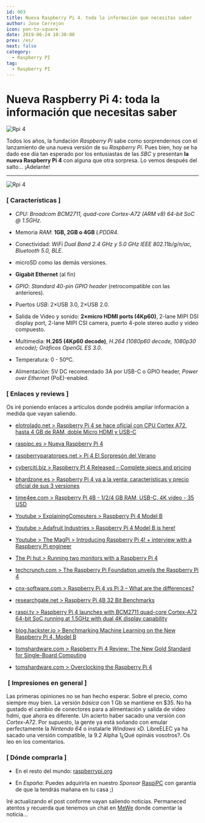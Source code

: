 ```yaml
---
id: 903
title: Nueva Raspberry Pi 4. toda la información que necesitas saber
author: Jose Cerrejon
icon: pen-to-square
date: 2019-06-24 10:30:00
prev: /es/
next: false
category:
  - Raspberry PI
tag:
  - Raspberry PI
---
```


# Nueva Raspberry Pi 4: toda la información que necesitas saber

![Rpi 4](/images/2019/06/rpi4.jpg)

Todos los años, la fundación *Raspberry Pi* sabe como sorprendernos con el lanzamiento de una nueva versión de su *Raspberry Pi*. Pues bien, hoy se ha dado ese día tan esperado por los entusiastas de las *SBC* y presentan **la nueva Raspberry Pi 4** con alguna que otra sorpresa. Lo vemos después del salto... ¡Adelante!

- - -
![Rpi 4](/images/2019/06/rpi_features_min.jpg)

###  [ Características ]

* *CPU: Broadcom BCM2711, quad-core Cortex-A72 (ARM v8) 64-bit SoC @ 1.5GHz*. 

* Memoria *RAM*: **1GB, 2GB o 4GB** *LPDDR4*. 

* Conectividad: *WiFi Dual Band 2.4 GHz y 5.0 GHz IEEE 802.11b/g/n/ac, Bluetooth 5.0, BLE*. 

* microSD como las demás versiones.

* **Gigabit Ethernet** (al fin)

* *GPIO*: *Standard 40-pin GPIO header* (retrocompatible con las anteriores). 

* Puertos *USB*: 2×USB 3.0, 2×USB 2.0. 

* Salida de Video y sonido: **2×micro HDMI ports (4Kp60)**, 2-lane MIPI DSI display port, 2-lane MIPI CSI camera, puerto 4-pole stereo audio y video compuesto. 

* Multimedia: **H.265 (4Kp60 decode)**, *H.264 (1080p60 decode, 1080p30 encode); Gráficos OpenGL ES 3.0*. 

* Temperatura: 0 - 50ºC.

* Alimentación: 5V DC recomendado 3A por USB-C o GPIO header, *Power over Ethernet* (PoE)-enabled. 

###  [ Enlaces y reviews ]

Os iré poniendo enlaces a artículos donde podréis ampliar información a medida que vayan saliendo.

* [elotrolado.net > Raspberry Pi 4 se hace oficial con CPU Cortex A72, hasta 4 GB de RAM, doble Micro HDMI y USB-C](https://www.elotrolado.net/noticia_raspberry-pi-4-se-hace-oficial-con-cpu-cortex-a72-hasta-4-gb-de-ram-doble-micro-hdmi-y-usb-c_40663)

* [raspipc.es > Nueva Raspberry Pi 4](http://www.raspipc.es/blog/nueva-raspberry-pi-4/)

* [raspberryparatorpes.net > Pi 4 El Sorpresón del Verano](https://raspberryparatorpes.net/hardware/raspberry-pi-4-el-sorpreson-del-verano/)

* [cyberciti.biz > Raspberry PI 4 Released – Complete specs and pricing](https://www.cyberciti.biz/linux-news/raspberry-pi-4-released-complete-specs-and-pricing/)

* [bhardzone.es > Raspberry Pi 4 ya a la venta: características y precio oficial de sus 3 versiones](https://hardzone.es/2019/06/24/raspberry-pi-4-caracteristicas-precio/)

* [time4ee.com > Raspberry Pi 4B - 1/2/4 GB RAM, USB-C, 4K video - 35 USD](https://time4ee.com/news.php?readmore=470)

* [Youtube > ExplainingComputers > Raspberry Pi 4 Model B](https://www.youtube.com/watch?v=CXCjpJasvG0)

* [Youtube > Adafruit Industries > Raspberry Pi 4 Model B is here!](https://www.youtube.com/watch?v=VpG9r7CMTYs)

* [Youtube > The MagPi > Introducing Raspberry Pi 4! + interview with a Raspberry Pi engineer](https://www.youtube.com/watch?v=-2MKTg-LNio)

* [The Pi hut > Running two monitors with a Raspberry Pi 4](https://thepihut.com/blogs/raspberry-pi-tutorials/running-two-monitors-with-a-raspberry-pi-4)

* [techcrunch.com > The Raspberry Pi Foundation unveils the Raspberry Pi 4](https://techcrunch.com/2019/06/23/the-raspberry-pi-foundation-unveils-the-raspberry-pi-4/)

* [cnx-software.com > Raspberry Pi 4 vs Pi 3 – What are the differences?](https://www.cnx-software.com/2019/06/24/raspberry-pi-4-vs-pi-3-what-are-the-differences/)

* [researchgate.net > Raspberry Pi 4B 32 Bit Benchmarks](https://www.researchgate.net/publication/333973011_Raspberry_Pi_4B_32_Bit_Benchmarks)

* [raspi.tv > Raspberry Pi 4 launches with BCM2711 quad-core Cortex-A72 64-bit SoC running at 1.5GHz with dual 4K display capability](https://raspi.tv/2019/raspberry-pi-4-launches-with-bcm2711-quad-core-cortex-a72-64-bit-soc-running-at-1-5ghz-with-dual-4k-display-capability)

* [blog.hackster.io > Benchmarking Machine Learning on the New Raspberry Pi 4, Model B](https://blog.hackster.io/benchmarking-machine-learning-on-the-new-raspberry-pi-4-model-b-88db9304ce4)

* [tomshardware.com > Raspberry Pi 4 Review: The New Gold Standard for Single-Board Computing](https://www.tomshardware.com/reviews/raspberry-pi-4-b,6193.html)

* [tomshardware.com > Overclocking the Raspberry Pi 4](https://www.tomshardware.com/reviews/raspberry-pi-4-b-overclocking,6188.html)





###  [ Impresiones en general ]

Las primeras opiniones no se han hecho esperar. Sobre el precio, como siempre muy bien. La versión *básica* con 1 Gb se mantiene en $35. No ha gustado el cambio de conectores para a alimentación y salida de video hdmi, que ahora es diferente. Un acierto haber sacado una versión con *Cortex-A72*. Por supuesto, la gente ya está soñando con emular perfectamente la *Nintendo 64* o instalarle *Windows* xD. LibreELEC ya ha sacado una versión compatible, la 9.2 Alpha 1¿Qué opináis vosotros?. Os leo en los comentarios.

###  [ Dónde comprarla ]

* En el resto del mundo: [raspberrypi.org](https://www.raspberrypi.org/products/raspberry-pi-4-model-b/)

* En *España*: Puedes adquirirla en nuestro *Sponsor* [RaspiPC](https://www.raspipc.es/public/home/index.php?ver=tienda&accion=verArticulosFamilia&idFamilia=3) con garantía de que la tendrás mañana en tu casa ;)

Iré actualizando el post conforme vayan saliendo noticias. Permaneced atentos y recuerda que tenemos un chat en [MeWe](https://mewe.com/group/5c6bbed8f0e71669f228c457) donde comentar la noticia...
